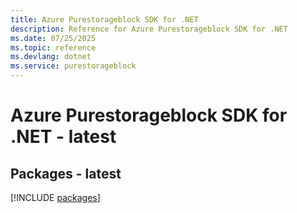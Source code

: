 ```yaml
---
title: Azure Purestorageblock SDK for .NET
description: Reference for Azure Purestorageblock SDK for .NET
ms.date: 07/25/2025
ms.topic: reference
ms.devlang: dotnet
ms.service: purestorageblock
---
```

# Azure Purestorageblock SDK for .NET - latest
## Packages - latest
[!INCLUDE [packages](purestorageblock-index.md)]
